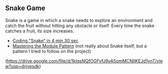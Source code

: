 ## Snake Game 

Snake is a game in which a snake needs to explore an environment and catch the fruit without hitting any obstacle or itself. Every time the snake catches a fruit, its size increases.

- [Coding "Snake" in 4 min 30 sec](https://www.youtube.com/watch?v=xGmXxpIj6vs)
- [Mastering the Module Pattern](https://toddmotto.com/mastering-the-module-pattern/) (not really about Snake itself, but a pattern I tried to follow on the project)

(https://drive.google.com/file/d/1kIqsNQfOGFvfJ9vA5omMCNIlKEJd1ynT/view?usp=drivesdk)
